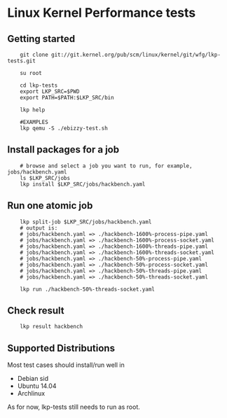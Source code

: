 # Linux Kernel Performance tests

## Getting started

```
	git clone git://git.kernel.org/pub/scm/linux/kernel/git/wfg/lkp-tests.git

	su root

	cd lkp-tests
	export LKP_SRC=$PWD
	export PATH=$PATH:$LKP_SRC/bin

	lkp help

	#EXAMPLES
	lkp qemu -S ./ebizzy-test.sh

```

## Install packages for a job

```
	# browse and select a job you want to run, for example, jobs/hackbench.yaml
	ls $LKP_SRC/jobs
	lkp install $LKP_SRC/jobs/hackbench.yaml
```

## Run one atomic job

```
	lkp split-job $LKP_SRC/jobs/hackbench.yaml
	# output is:
	# jobs/hackbench.yaml => ./hackbench-1600%-process-pipe.yaml
	# jobs/hackbench.yaml => ./hackbench-1600%-process-socket.yaml
	# jobs/hackbench.yaml => ./hackbench-1600%-threads-pipe.yaml
	# jobs/hackbench.yaml => ./hackbench-1600%-threads-socket.yaml
	# jobs/hackbench.yaml => ./hackbench-50%-process-pipe.yaml
	# jobs/hackbench.yaml => ./hackbench-50%-process-socket.yaml
	# jobs/hackbench.yaml => ./hackbench-50%-threads-pipe.yaml
	# jobs/hackbench.yaml => ./hackbench-50%-threads-socket.yaml

	lkp run ./hackbench-50%-threads-socket.yaml
```

## Check result
```
	lkp result hackbench
```

## Supported Distributions

Most test cases should install/run well in

- Debian sid
- Ubuntu 14.04
- Archlinux

As for now, lkp-tests still needs to run as root.
